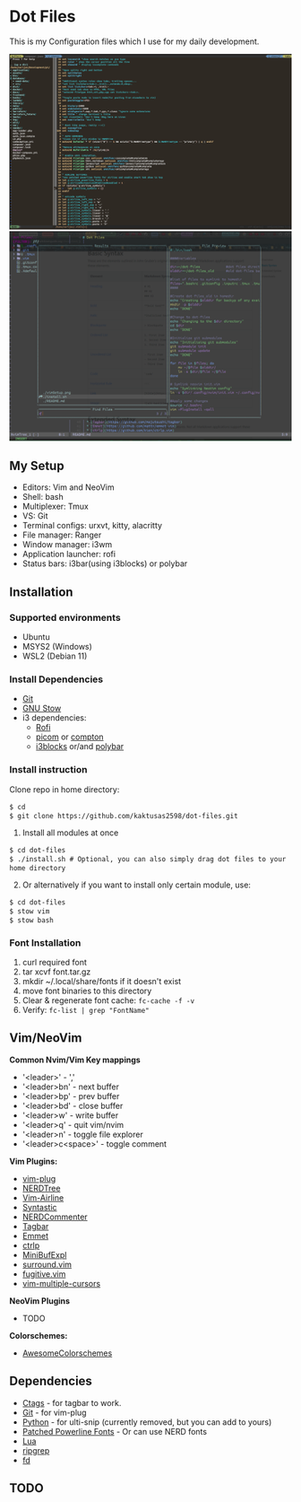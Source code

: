 # Dot Files

  This is my Configuration files which I use for my daily development.

  ![vim](https://raw.githubusercontent.com/kaktusas2598/dot-files/master/vimSetup.png)
  ![nvim](https://raw.githubusercontent.com/kaktusas2598/dot-files/master/nVimSetup.png)

## My Setup

  * Editors: Vim and NeoVim
  * Shell: bash
  * Multiplexer: Tmux
  * VS: Git
  * Terminal configs: urxvt, kitty, alacritty
  * File manager: Ranger
  * Window manager: i3wm
  * Application launcher: rofi
  * Status bars: i3bar(using i3blocks) or polybar

## Installation

### Supported environments

- Ubuntu
- MSYS2 (Windows)
- WSL2 (Debian 11)

### Install Dependencies

- [Git](https://git-scm.com/)
- [GNU Stow](https://www.gnu.org/software/stow/)
- i3 dependencies:
  - [Rofi](https://github.com/davatorium/rofi)
  - [picom](https://github.com/yshui/picom) or [compton](https://github.com/chjj/compton)
  - [i3blocks](https://github.com/vivien/i3blocks) or/and [polybar](https://github.com/polybar/polybar)

### Install instruction

  Clone repo in home directory:
  ```
  $ cd
  $ git clone https://github.com/kaktusas2598/dot-files.git
  ```
  1. Install all modules at once
  ```
  $ cd dot-files
  $ ./install.sh # Optional, you can also simply drag dot files to your home directory
  ```
  2. Or alternatively if you want to install only certain module, use:
  ```
  $ cd dot-files
  $ stow vim
  $ stow bash
  ```

### Font Installation

1. curl required font
2. tar xcvf font.tar.gz
3. mkdir ~/.local/share/fonts if it doesn't exist
4. move font binaries to this directory
5. Clear & regenerate font cache:
    `fc-cache -f -v`
6. Verify:
    `fc-list | grep "FontName"`

## Vim/NeoVim

**Common Nvim/Vim Key mappings**

* '\<leader\>' - ','
* '\<leader\>bn' - next buffer
* '\<leader\>bp' - prev buffer
* '\<leader\>bd' - close buffer
* '\<leader\>w' - write buffer
* '\<leader\>q' - quit vim/nvim
* '\<leader\>n' - toggle file explorer
* '\<leader\>c\<space\>' - toggle comment


**Vim Plugins:**
  * [vim-plug](https://github.com/junegunn/vim-plug)
  * [NERDTree](https://github.com/scrooloose/nerdtree)
  * [Vim-Airline](https://github.com/bling/vim-airline)
  * [Syntastic](https://github.com/scrooloose/syntastic)
  * [NERDCommenter](https://github.com/scrooloose/nerdcommenter)
  * [Tagbar](https://github.com/majutsushi/tagbar)
  * [Emmet](https://github.com/mattn/emmet-vim)
  * [ctrlp](https://github.com/kien/ctrlp.vim)
  * [MiniBufExpl](https://github.com/fholgado/minibufexpl.vim)
  * [surround.vim](https://github.com/tpope/vim-surround)
  * [fugitive.vim](https://github.com/tpope/vim-fugitive)
  * [vim-multiple-cursors](https://github.com/terryma/vim-multiple-cursors)

**NeoVim Plugins**
  * TODO

**Colorschemes:**
  * [AwesomeColorschemes](https://github.com/rafi/awesome-vim-colorschemes)

## Dependencies
  * [Ctags](http://ctags.sourceforge.net/) - for tagbar to work.
  * [Git](https://git-scm.com/) - for vim-plug
  * [Python](https://www.python.org/) - for ulti-snip (currently removed, but you can add to yours)
  * [Patched Powerline Fonts](https://github.com/powerline/fonts) - Or can use NERD fonts
  * [Lua](https://www.lua.org/)
  * [ripgrep](https://github.com/BurntSushi/ripgrep)
  * [fd](https://github.com/sharkdp/fd)

## TODO
